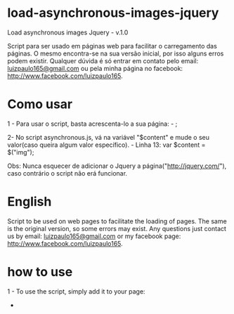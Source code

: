 load-asynchronous-images-jquery
===============================

Load asynchronous images Jquery - v.1.0

Script para ser usado em páginas web para facilitar o carregamento das páginas. O mesmo encontra-se na sua versão inicial, por isso alguns erros podem existir. Qualquer dúvida é só entrar em contato pelo email: luizpaulo165@gmail.com ou pela minha página no facebook: http://www.facebook.com/luizpaulo165.

Como usar
===============================

1 - Para usar o script, basta acrescenta-lo a sua página:
	- <script type="text/javascript" src="scripts/asynchronous.js"></script>;

2- No script asynchronous.js, vá na variável "$content" e mude o seu valor(caso queira algum valor específico).
	- Linha 13: var $content = $("img");

Obs: Nunca esquecer de adicionar o Jquery a página("http://jquery.com/"), caso contrário o script não erá funcionar.


English
===============================

Script to be used on web pages to facilitate the loading of pages. The same is the original version, so some errors may exist. Any questions just contact us by email: luizpaulo165@gmail.com or my facebook page: http://www.facebook.com/luizpaulo165.

how to use
===============================

1 - To use the script, simply add it to your page:
- <script Type="text/javascript" src="scripts/asynchronous.js"> </ script>;

2 - In asynchronous.js script, look at the variable "$ content" and change its value (if you want some specific value).
- Line 13: var $ content = $ ("img");

Note: Never forget to add the Jquery page ("http://jquery.com/"), otherwise the script was not working.
